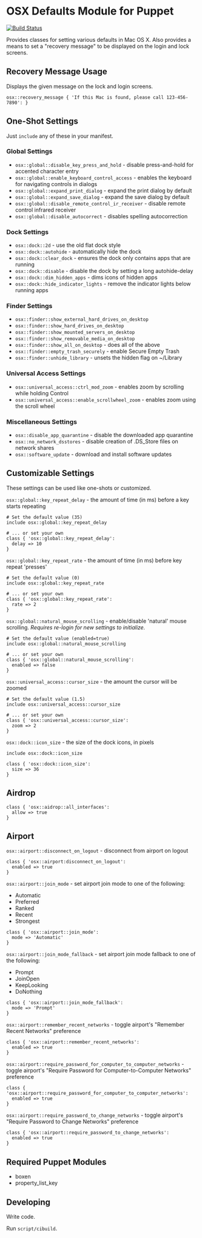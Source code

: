# OSX Defaults Module for Puppet

[![Build Status](https://travis-ci.org/boxen/puppet-osx.png?branch=master)](https://travis-ci.org/boxen/puppet-osx)

Provides classes for setting various defaults in Mac OS X. Also provides a means
to set a "recovery message" to be displayed on the login and lock screens.

## Recovery Message Usage

Displays the given message on the lock and login screens.

```puppet
osx::recovery_message { 'If this Mac is found, please call 123-456-7890': }
```

## One-Shot Settings

Just `include` any of these in your manifest.

### Global Settings

* `osx::global::disable_key_press_and_hold` - disable press-and-hold for
  accented character entry
* `osx::global::enable_keyboard_control_access` - enables the keyboard for
  navigating controls in dialogs
* `osx::global::expand_print_dialog` - expand the print dialog by default
* `osx::global::expand_save_dialog` - expand the save dialog by default
* `osx::global::disable_remote_control_ir_receiver` - disable remote control infrared receiver
* `osx::global::disable_autocorrect` - disables spelling autocorrection

### Dock Settings

* `osx::dock::2d` - use the old flat dock style
* `osx::dock::autohide` - automatically hide the dock
* `osx::dock::clear_dock` - ensures the dock only contains apps that are running
* `osx::dock::disable` - disable the dock by setting a long autohide-delay
* `osx::dock::dim_hidden_apps` - dims icons of hidden apps
* `osx::dock::hide_indicator_lights` - remove the indicator lights below running
  apps

### Finder Settings

* `osx::finder::show_external_hard_drives_on_desktop`
* `osx::finder::show_hard_drives_on_desktop`
* `osx::finder::show_mounted_servers_on_desktop`
* `osx::finder::show_removable_media_on_desktop`
* `osx::finder::show_all_on_desktop` - does all of the above
* `osx::finder::empty_trash_securely` - enable Secure Empty Trash
* `osx::finder::unhide_library` - unsets the hidden flag on ~/Library

### Universal Access Settings

* `osx::universal_access::ctrl_mod_zoom` - enables zoom by scrolling while
  holding Control
* `osx::universal_access::enable_scrollwheel_zoom` - enables zoom using the
  scroll wheel

### Miscellaneous Settings

* `osx::disable_app_quarantine` - disable the downloaded app quarantine
* `osx::no_network_dsstores` - disable creation of .DS_Store files on network
  shares
* `osx::software_update` - download and install software updates

## Customizable Settings

These settings can be used like one-shots or customized.

`osx::global::key_repeat_delay` - the amount of time (in ms) before a key starts
  repeating

```puppet
# Set the default value (35)
include osx::global::key_repeat_delay

# ... or set your own
class { 'osx::global::key_repeat_delay':
  delay => 10
}
```

`osx::global::key_repeat_rate` - the amount of time (in ms) before key repeat
  'presses'

```puppet
# Set the default value (0)
include osx::global::key_repeat_rate

# ... or set your own
class { 'osx::global::key_repeat_rate':
  rate => 2
}
```

`osx::global::natural_mouse_scrolling` - enable/disable 'natural' mouse scrolling. *Requires re-login for new settings to initialize.*

```puppet
# Set the default value (enabled=true)
include osx::global::natural_mouse_scrolling

# ... or set your own
class { 'osx::global::natural_mouse_scrolling':
  enabled => false
}
```


`osx::universal_access::cursor_size` - the amount the cursor will be zoomed

```puppet
# Set the default value (1.5)
include osx::universal_access::cursor_size

# ... or set your own
class { 'osx::universal_access::cursor_size':
  zoom => 2
}
```

`osx::dock::icon_size` - the size of the dock icons, in pixels

```puppet
include osx::dock::icon_size

class { 'osx::dock::icon_size': 
  size => 36
}
```

## Airdrop

```puppet
class { 'osx::aidrop::all_interfaces':
  allow => true
}
```

## Airport

`osx::airport::disconnect_on_logout` - disconnect from airport on logout

```puppet
class { 'osx::airport:disconnect_on_logout':
  enabled => true
}
```

`osx::airport::join_mode` - set airport join mode to one of the following:

* Automatic
* Preferred
* Ranked
* Recent
* Strongest

```puppet
class { 'osx::airport::join_mode':
  mode => 'Automatic'
}
```

`osx::airport::join_mode_fallback` - set airport join mode fallback to one of the following:

* Prompt
* JoinOpen
* KeepLooking
* DoNothing

```puppet
class { 'osx::airport::join_mode_fallback':
  mode => 'Prompt'
}
```

`osx::airport::remember_recent_networks` - toggle airport's "Remember Recent Networks" preference

```puppet
class { 'osx::airport::remember_recent_networks':
  enabled => true
}
```

`osx::airport::require_password_for_computer_to_computer_networks` - toggle airport's "Require Password for Computer-to-Computer Networks" preference

```puppet
class { 'osx::airport::require_password_for_computer_to_computer_networks':
  enabled => true
}
```

`osx::airport::require_password_to_change_networks` - toggle airport's "Require Password to Change Networks" preference

```puppet
class { 'osx::airport::require_password_to_change_networks':
  enabled => true
}
```

## Required Puppet Modules

* boxen
* property_list_key

## Developing

Write code.

Run `script/cibuild`.
